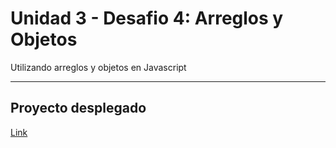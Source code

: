 # Unidad 3 - Desafio 4: Arreglos y Objetos

Utilizando arreglos y objetos en Javascript

---

## Proyecto desplegado

[Link](https://pipexlul.github.io/U3-D4-Arreglos-Objetos/)
